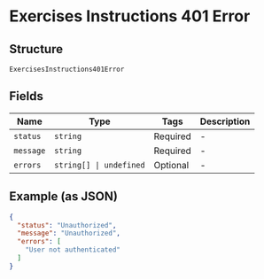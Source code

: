 
# Exercises Instructions 401 Error

## Structure

`ExercisesInstructions401Error`

## Fields

| Name | Type | Tags | Description |
|  --- | --- | --- | --- |
| `status` | `string` | Required | - |
| `message` | `string` | Required | - |
| `errors` | `string[] \| undefined` | Optional | - |

## Example (as JSON)

```json
{
  "status": "Unauthorized",
  "message": "Unauthorized",
  "errors": [
    "User not authenticated"
  ]
}
```

